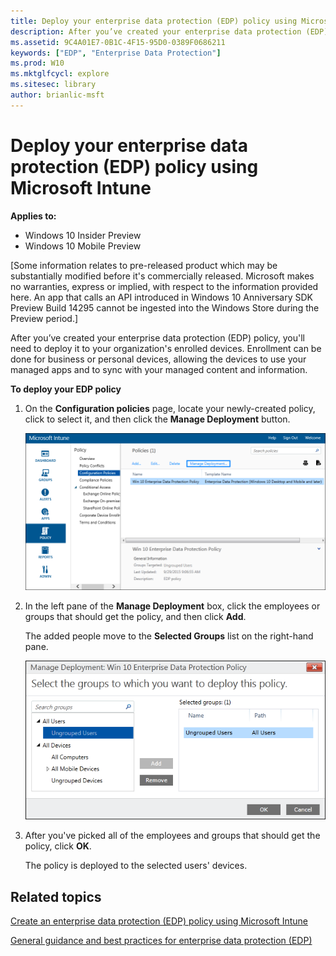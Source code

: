 ```yaml
---
title: Deploy your enterprise data protection (EDP) policy using Microsoft Intune (Windows 10)
description: After you’ve created your enterprise data protection (EDP) policy, you'll need to deploy it to your organization's enrolled devices.
ms.assetid: 9C4A01E7-0B1C-4F15-95D0-0389F0686211
keywords: ["EDP", "Enterprise Data Protection"]
ms.prod: W10
ms.mktglfcycl: explore
ms.sitesec: library
author: brianlic-msft
---
```


# Deploy your enterprise data protection (EDP) policy using Microsoft Intune


**Applies to:**

-   Windows 10 Insider Preview
-   Windows 10 Mobile Preview

\[Some information relates to pre-released product which may be substantially modified before it's commercially released. Microsoft makes no warranties, express or implied, with respect to the information provided here. An app that calls an API introduced in Windows 10 Anniversary SDK Preview Build 14295 cannot be ingested into the Windows Store during the Preview period.\]

After you’ve created your enterprise data protection (EDP) policy, you'll need to deploy it to your organization's enrolled devices. Enrollment can be done for business or personal devices, allowing the devices to use your managed apps and to sync with your managed content and information.

**To deploy your EDP policy**

1.  On the **Configuration policies** page, locate your newly-created policy, click to select it, and then click the **Manage Deployment** button.

    ![microsoft intune configuration policies screen, showing the manage deployment link](images/intune-managedeployment.png)

2.  In the left pane of the **Manage Deployment** box, click the employees or groups that should get the policy, and then click **Add**.

    The added people move to the **Selected Groups** list on the right-hand pane.

    ![microsoft intune, group selection for policy deployment](images/intune-groupselection.png)

3.  After you've picked all of the employees and groups that should get the policy, click **OK**.

    The policy is deployed to the selected users' devices.

## Related topics


[Create an enterprise data protection (EDP) policy using Microsoft Intune](create-edp-policy-using-intune.md)

[General guidance and best practices for enterprise data protection (EDP)](guidance-and-best-practices-edp.md)

 

 





